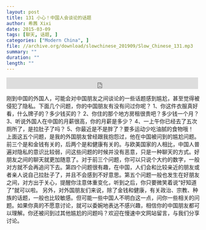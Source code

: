```yaml
---
layout: post
title: 131 小心！中国人会谈论的话题
author: 希茜 Xixi
date: 2015-03-09
tags: [聊天, 话题, ]
categories: ["Modern China", ]
file: //archive.org/download/slowchinese_201909/Slow_Chinese_131.mp3
summary: ""
duration: ""
length: ""
---
```


<iframe src="https://archive.org/embed/slowchinese_201909/Slow_Chinese_131.mp3" width="500" height="30" frameborder="0" webkitallowfullscreen="true" mozallowfullscreen="true" allowfullscreen></iframe>

刚到中国的外国人，可能会对中国朋友之间谈论的一些话题感到尴尬，甚至觉得被侵犯了隐私。下面几个问题，你的中国朋友有没有问过你呢？
1、你这件衣服真好看，什么牌子的？多少钱买的？
2、你住的那个地方房租很贵吧？多少钱一个月？
3、听说外国人在中国的月薪很高，你的月薪是多少？
4、一上午你已经去了五次厕所了，是拉肚子了吗？
5、你最近是不是胖了？要多运动少吃油腻的食物哦！
上面这五个问题，是我的外国朋友曾经跟我抱怨过，他在中国被问到的尴尬问题。前三个是和金钱有关的，后两个是和健康有关的。与欧美国家的人相比，中国人普遍对隐私的意识比较弱，问这些问题的时候并没有恶意，只是一种聊天的方式。好朋友之间的聊天就更加随意了。对于前三个问题，你可以只说个大约的数字，一般对方就不会再追问下去。第四个问题很有趣，在中国，人们会和比较亲近的朋友或者亲人说自己拉肚子了，并且不会感到不好意思。第五个问题一般也发生在好朋友之间，对方出于关心，提醒你注意体重变化，听到之后，你只要微笑着说“好知道了”就可以啦。
另外，对外国朋友们来说，除了金钱和健康，有关政治、宗教、种族的话题，一般也比较敏感。但可能一些中国人不明白这一点，问你一些相关的问题。如果你真的不愿意讨论，就可以委婉地表达不感兴趣，相信你的中国朋友都可以理解。你还被问到过其他尴尬的问题吗？欢迎在慢速中文网站留言，与我们分享讨论。
